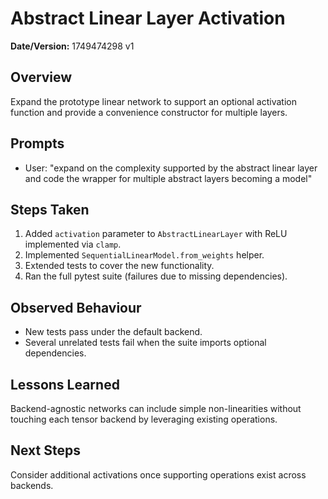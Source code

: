 # Abstract Linear Layer Activation

**Date/Version:** 1749474298 v1

## Overview
Expand the prototype linear network to support an optional activation function and provide a convenience constructor for multiple layers.

## Prompts
- User: "expand on the complexity supported by the abstract linear layer and code the wrapper for multiple abstract layers becoming a model"

## Steps Taken
1. Added `activation` parameter to `AbstractLinearLayer` with ReLU implemented via `clamp`.
2. Implemented `SequentialLinearModel.from_weights` helper.
3. Extended tests to cover the new functionality.
4. Ran the full pytest suite (failures due to missing dependencies).

## Observed Behaviour
- New tests pass under the default backend.
- Several unrelated tests fail when the suite imports optional dependencies.

## Lessons Learned
Backend-agnostic networks can include simple non-linearities without touching each tensor backend by leveraging existing operations.

## Next Steps
Consider additional activations once supporting operations exist across backends.
